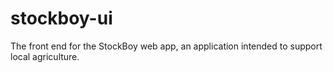 # stockboy-ui
The front end for the StockBoy web app, an application intended to support local agriculture.
